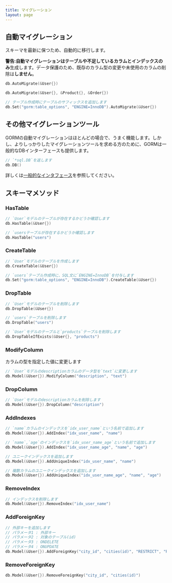```yaml
---
title: マイグレーション
layout: page
---
```


## 自動マイグレーション

スキーマを最新に保つため、自動的に移行します。

**警告:**自動マイグレーションはテーブルや不足しているカラムとインデックス**のみ**生成します。データ保護のため、既存のカラム型の変更や未使用のカラムの削除は**しません**。

```go
db.AutoMigrate(&User{})

db.AutoMigrate(&User{}, &Product{}, &Order{})

// テーブル作成時にテーブルのサフィックスを追加します
db.Set("gorm:table_options", "ENGINE=InnoDB").AutoMigrate(&User{})
```

## その他マイグレーションツール

GORMの自動マイグレーションはほとんどの場合で、うまく機能します。しかし、よりしっかりしたマイグレーションツールを求める方のために、GORMは一般的なDBインターフェースも提供します。

```go
// `*sql.DB`を返します
db.DB()
```

詳しくは[一般的なインタフェース](/docs/generic_interface.html)を参照してください。

## スキーマメソッド

### HasTable

```go
// `User`モデルのテーブルが存在するかどうか確認します
db.HasTable(&User{})

// `usersテーブルが存在するかどうか確認します
db.HasTable("users")
```

### CreateTable

```go
// `User`モデルのテーブルを作成します
db.CreateTable(&User{})

// `users`テーブル作成時に、SQL文に`ENGINE=InnoDB`を付与します
db.Set("gorm:table_options", "ENGINE=InnoDB").CreateTable(&User{})
```

### DropTable

```go
// `User`モデルのテーブルを削除します
db.DropTable(&User{})

// `users`テーブルを削除します
db.DropTable("users")

// `User`モデルのテーブルと`products`テーブルを削除します
db.DropTableIfExists(&User{}, "products")
```

### ModifyColumn

カラムの型を指定した値に変更します

```go
// `User`モデルのdescriptionカラムのデータ型を`text`に変更します
db.Model(&User{}).ModifyColumn("description", "text")
```

### DropColumn

```go
// `User`モデルのdescriptionカラムを削除します
db.Model(&User{}).DropColumn("description")
```

### AddIndexes

```go
// `name`カラムのインデックスを`idx_user_name`という名前で追加します
db.Model(&User{}).AddIndex("idx_user_name", "name")

// `name`,`age`のインデックスを`idx_user_name_age`という名前で追加します
db.Model(&User{}).AddIndex("idx_user_name_age", "name", "age")

// ユニークインデックスを追加します
db.Model(&User{}).AddUniqueIndex("idx_user_name", "name")

// 複数カラムのユニークインデックスを追加します
db.Model(&User{}).AddUniqueIndex("idx_user_name_age", "name", "age")
```

### RemoveIndex

```go
// インデックスを削除します
db.Model(&User{}).RemoveIndex("idx_user_name")
```

### AddForeignKey

```go
// 外部キーを追加します
// パラメータ1 : 外部キー
// パラメータ2 : 対象のテーブル(id)
// パラメータ3 : ONDELETE
// パラメータ4 : ONUPDATE
db.Model(&User{}).AddForeignKey("city_id", "cities(id)", "RESTRICT", "RESTRICT")
```

### RemoveForeignKey

```go
db.Model(&User{}).RemoveForeignKey("city_id", "cities(id)")
```